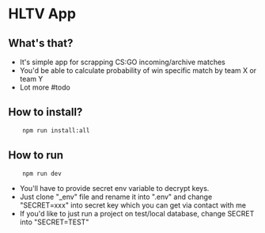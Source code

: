 # HLTV App

## What's that?

- It's simple app for scrapping CS:GO incoming/archive matches
- You'd be able to calculate probability of win specific match by team X or team Y
- Lot more #todo

## How to install?

```bash
    npm run install:all
```

## How to run

```bash
    npm run dev
```

- You'll have to provide secret env variable to decrypt keys.
- Just clone "\_env" file and rename it into ".env" and change "SECRET=xxx" into secret key which you can get via contact with me
- If you'd like to just run a project on test/local database, change SECRET into "SECRET=TEST"
